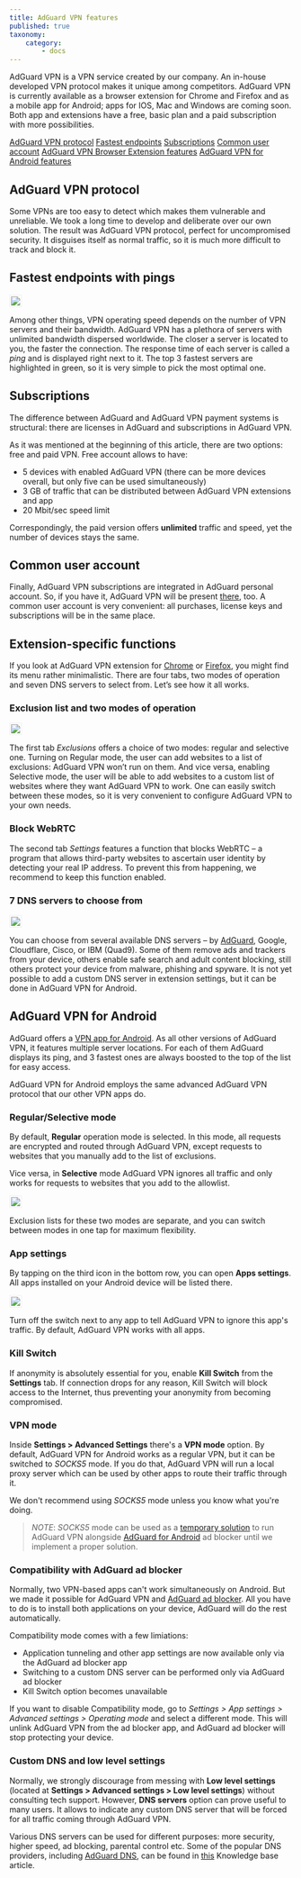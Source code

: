 ```yaml
---
title: AdGuard VPN features
published: true
taxonomy:
    category:
        - docs
---
```


AdGuard VPN is a VPN service created by our company. An in-house developed VPN protocol makes it unique among competitors. AdGuard VPN is currently available as a browser extension for Chrome and Firefox and as a mobile app for Android; apps for IOS, Mac and Windows are coming soon. Both app and extensions have a free, basic plan and a paid subscription with more possibilities.

[AdGuard VPN protocol](#protocol)
[Fastest endpoints](#endpoints)
[Subscriptions](#subscriptions)
[Common user account](#account)
[AdGuard VPN Browser Extension features](#extension)
[AdGuard VPN for Android features](#android)


<a name="protocol"></a>

## AdGuard VPN protocol

Some VPNs are too easy to detect which makes them vulnerable and unreliable. We took a long time to develop and deliberate over our own solution. The result was AdGuard VPN protocol, perfect for uncompromised security. It disguises itself as normal traffic, so it is much more difficult to track and block it.


<a name="endpoints"></a>

## Fastest endpoints with pings

<img src="https://cdn.adguard.com/public/Adguard/kb/VPN/ext_endpoints_en.png" style="border: 1px solid #efefef; max-width: 600px; padding: 2px;">

Among other things, VPN operating speed depends on the number of VPN servers and their bandwidth. AdGuard VPN has a plethora of servers with unlimited bandwidth dispersed worldwide. The closer a server is located to you, the faster the connection. The response time of each server is called a *ping* and is displayed right next to it. The top 3 fastest servers are highlighted in green, so it is very simple to pick the most optimal one.


<a name="subscriptions"></a>

## Subscriptions

The difference between AdGuard and AdGuard VPN payment systems is structural: there are licenses in AdGuard and subscriptions in AdGuard VPN.

As it was mentioned at the beginning of this article, there are two options: free and paid VPN. Free account allows to have:

* 5 devices with enabled AdGuard VPN (there can be more devices overall, but only five can be used simultaneously)
* 3 GB of traffic that can be distributed between AdGuard VPN extensions and app
* 20 Mbit/sec speed limit

Correspondingly, the paid version offers **unlimited** traffic and speed, yet the number of devices stays the same.


<a name="account"></a>

## Common user account

Finally, AdGuard VPN subscriptions are integrated in AdGuard personal account. So, if you have it, AdGuard VPN will be present [there](http://my.adguard.com/), too. A common user account is very convenient: all purchases, license keys and subscriptions will be in the same place.


<a name="extension"></a>

## Extension-specific functions

If you look at AdGuard VPN extension for [Chrome](https://agrd.io/vpn_chrome_extension) or [Firefox](https://agrd.io/vpn_firefox_extension_beta), you might find its menu rather minimalistic. There are four tabs, two modes of operation and seven DNS servers to select from. Let’s see how it all works.

### Exclusion list and two modes of operation

<img src="https://cdn.adguard.com/public/Adguard/kb/VPN/ext_exclusions_en.png" style="border: 1px solid #efefef; max-width: 600px; padding: 2px;">

The first tab *Exclusions* offers a choice of two modes: regular and selective one. Turning on Regular mode, the user can add websites to a list of exclusions: AdGuard VPN won’t run on them. And vice versa, enabling Selective mode, the user will be able to add websites to a custom list of websites where they want AdGuard VPN to work. One can easily switch between these modes, so it is very convenient to configure AdGuard VPN to your own needs.

### Block WebRTC

The second tab *Settings* features a function that blocks WebRTC – a program that allows third-party websites to ascertain user identity by detecting your real IP address. To prevent this from happening, we recommend to keep this function enabled.

### 7 DNS servers to choose from

<img src="https://cdn.adguard.com/public/Adguard/kb/VPN/ext_dns_en.png" style="border: 1px solid #efefef; max-width: 800px; padding: 2px;">

You can choose from several available DNS servers – by [AdGuard](https://kb.adguard.com/en/dns/overview), Google, Cloudflare, Cisco, or IBM (Quad9). Some of them remove ads and trackers from your device, others enable safe search and adult content blocking, still others protect your device from malware, phishing and spyware. It is not yet possible to add a custom DNS server in extension settings, but it can be done in AdGuard VPN for Android.


<a name="android"></a>

## AdGuard VPN for Android

AdGuard offers a [VPN app for Android](https://adguard-vpn.com/en/welcome.html#android). As all other versions of AdGuard VPN, it features multiple server locations. For each of them AdGuard displays its ping, and 3 fastest ones are always boosted to the top of the list for easy access.

AdGuard VPN for Android employs the same advanced AdGuard VPN protocol that our other VPN apps do.

### Regular/Selective mode

By default, **Regular** operation mode is selected. In this mode, all requests are encrypted and routed through AdGuard VPN, except requests to websites that you manually add to the list of exclusions.

Vice versa, in **Selective** mode AdGuard VPN ignores all traffic and only works for requests to websites that you add to the allowlist.

<img src="https://cdn.adguard.com/public/Adguard/kb/VPN/android_exclusions_en.png" style="border: 1px solid #efefef; max-width: 400px; padding: 2px;">

Exclusion lists for these two modes are separate, and you can switch between modes in one tap for maximum flexibility.

### App settings

By tapping on the third icon in the bottom row, you can open **Apps settings**. All apps installed on your Android device will be listed there.

<img src="https://cdn.adguard.com/public/Adguard/kb/VPN/android_apps_en.png" style="border: 1px solid #efefef; max-width: 400px; padding: 2px;">

Turn off the switch next to any app to tell AdGuard VPN to ignore this app's traffic. By default, AdGuard VPN works with all apps.

### Kill Switch

If anonymity is absolutely essential for you, enable **Kill Switch** from the **Settings** tab. If connection drops for any reason, Kill Switch will block access to the Internet, thus preventing your anonymity from becoming compromised.  

### VPN mode

Inside **Settings > Advanced Settings** there's a **VPN mode** option. By default, AdGuard VPN for Android works as a regular VPN, but it can be switched to *SOCKS5* mode. If you do that, AdGuard VPN will run a local proxy server which can be used by other apps to route their traffic through it.

We don't recommend using *SOCKS5* mode unless you know what you're doing.

>*NOTE*: *SOCKS5* mode can be used as a [temporary solution](https://adguard.com/en/blog/introducing-adguard-vpn-for-android.html#compatibilitywiththeadguardmainapp) to run AdGuard VPN alongside [AdGuard for Android](https://adguard.com/adguard-android/overview.html) ad blocker until we implement a proper solution.

### Compatibility with AdGuard ad blocker

Normally, two VPN-based apps can't work simultaneously on Android. But we made it possible for AdGuard VPN and [AdGuard ad blocker](https://adguard.com/en/adguard-android/overview.html). All you have to do is to install both applications on your device, AdGuard will do the rest automatically.

Compatibility mode comes with a few limiations:

* Application tunneling and other app settings are now available only via the AdGuard ad blocker app
* Switching to a custom DNS server can be performed only via AdGuard ad blocker
* Kill Switch option becomes unavailable

If you want to disable Compatibility mode, go to *Settings > App settings > Advanced settings > Operating mode* and select a different mode. This will unlink AdGuard VPN from the ad blocker app, and AdGuard ad blocker will stop protecting your device.

### Custom DNS and low level settings

Normally, we strongly discourage from messing with **Low level settings** (located at **Settings > Advanced settings > Low level settings**) without consulting tech support. However, **DNS servers** option can prove useful to many users. It allows to indicate any custom DNS server that will be forced for all traffic coming through AdGuard VPN. 

Various DNS servers can be used for different purposes: more security, higher speed, ad blocking, parental control etc. Some of the popular DNS providers, including [AdGuard DNS](https://adguard.com/adguard-dns/overview.html), can be found in [this](https://kb.adguard.com/en/general/dns-providers) Knowledge base article.
